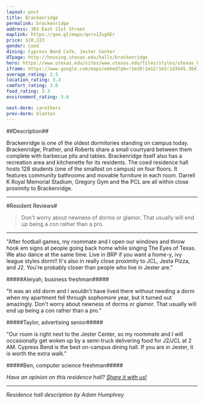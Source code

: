 ```yaml
---
layout: post
title: Brackenridge
permalink: brackenridge
address: 303 East 21st Street
maplink: https://goo.gl/maps/qvrx1ZugXEr
price: $10,223
gender: Coed
dining: Cypress Bend Cafe, Jester Center
UTpage: http://housing.utexas.edu/halls/brackenridge
hero: https://www.utexas.edu/sites/www.utexas.edu/files/styles/utexas_hero_photo_image/public/hero-photos/maincampus_hero.jpg?itok=i1E3qQY4
iframe: https://www.google.com/maps/embed?pb=!1m18!1m12!1m3!1d3445.3841087594415!2d-97.73816038487602!3d30.283124914212568!2m3!1f0!2f0!3f0!3m2!1i1024!2i768!4f13.1!3m3!1m2!1s0x8644b59bf4193037%3A0xa5fac497c792de93!2sBrackenridge+Hall+Dormitory%2C+202+E+21st+St%2C+Austin%2C+TX+78705!5e0!3m2!1sen!2sus!4v1472585068520
average_rating: 3.5
location_rating: 3.3
comfort_rating: 3.6
food_rating: 3.3
environment_rating: 3.6

next-dorm: carothers
prev-dorm: blanton
---
```


##Description##

Brackenridge is one of the oldest dormitories standing on campus today. Brackenridge, Prather, and Roberts share a small courtyard between them complete with barbecue pits and tables. Brackenridge itself also has a recreation area and kitchenette for its residents. The coed residence hall hosts 128 students (one of the smallest on campus) on four floors. It features community bathrooms and movable furniture in each room. Darrell K Royal Memorial Stadium, Gregory Gym and the PCL are all within close proximity to Brackenridge.

---

#Resident Reviews#

> Don't worry about newness of dorms or glamor. That usually will end up being a con rather than a pro.

---

"After football games, my roommate and I open our windows and throw hook em signs at people going back home while singing The Eyes of Texas. We also dance at the same time. Live in BRP if you want a home-y, ivy league styles dorm!! It's also in really close proximity to JCL, Jesta Pizza, and J2. You're probably closer than people who live in Jester are."

#####Aleiyah, business freshman#####


"It was an old dorm and I wouldn't have lived there without needing a dorm when my apartment fell through sophomore year, but it turned out amazingly. Don't worry about newness of dorms or glamor. That usually will end up being a con rather than a pro." 

#####Taylor, advertising senior#####

"Our room is right next to the Jester Center, so my roommate and I will occasionally get woken up by a semi-truck delivering food for J2/JCL at 2 AM. Cypress Bend is the best on-campus dining hall. If you are in Jester, it is worth the extra walk."

#####Ben, computer science freshman#####

_Have an opinion on this residence hall? [Share it with us!](https://goo.gl/forms/2FQQ17t7YAfFhlZT2)_

---

_Residence hall description by Adam Humphrey_